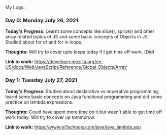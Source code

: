 My Logs :

### Day 0: Monday July 26, 2021 

**Today's Progress**: Learnt some concepts like slice(), splice() and other array related topics of JS and some basic concepts of Objects in JS. Studied about for of and for in loops.

**Thoughts:** Will try to cover upto loops today if I get time off work. (Did)

**Link to work:**  https://developer.mozilla.org/en-US/docs/Web/JavaScript/Reference/Global_Objects/Array

### Day 1: Tuesday July 27, 2021

**Today's Progress**: Studied about declarative vs imperative programming, learnt some basic concepts on Java functional programming and did some practice on lambda expressions.

**Thoughts:** Could have spent more time on it but wasn't able to get time off work today. Will try to cover up tommorow. 

**Link to work:**  https://www.w3schools.com/java/java_lambda.asp


